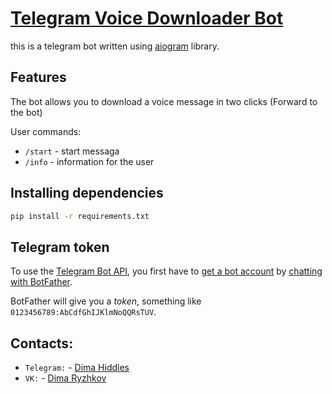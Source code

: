 
# [Telegram Voice Downloader Bot](https://github.com/teanus/Telegram-RCON-Bot)
this is a telegram bot written using [aiogram](https://pypi.org/project/aiogram/) library. 


## Features

The bot allows you to download a voice message in two clicks (Forward to the bot)

User commands:
* `/start` - start messaga
* `/info` - information for the user


## Installing dependencies


```bash
pip install -r requirements.txt
```

## Telegram token

To use the [Telegram Bot API](https://core.telegram.org/bots/api), 
you first have to [get a bot account](https://core.telegram.org/bots) 
by [chatting with BotFather](https://core.telegram.org/bots#6-botfather).

BotFather will give you a *token*, something like `0123456789:AbCdfGhIJKlmNoQQRsTUV`.

## Contacts:
* `Telegram:` - [Dima Hiddles](https://t.me/teanus)
* `VK:` - [Dima Ryzhkov](https://vk.com/dimawinchester)

